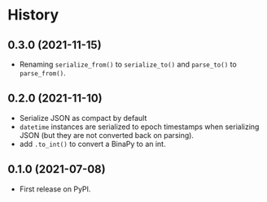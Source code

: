# History

## 0.3.0 (2021-11-15)

- Renaming `serialize_from()` to `serialize_to()` and `parse_to()` to `parse_from()`.

## 0.2.0 (2021-11-10)

- Serialize JSON as compact by default
- `datetime` instances are serialized to epoch timestamps when serializing JSON (but they are not converted back on parsing).
- add `.to_int()` to convert a BinaPy to an int.

## 0.1.0 (2021-07-08)

- First release on PyPI.
